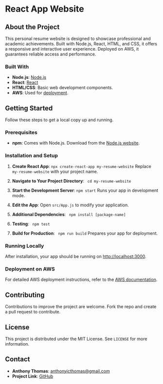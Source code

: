 # React App Website

## About the Project

This personal resume website is designed to showcase professional and academic achievements. Built with Node.js, React, HTML, and CSS, it offers a responsive and interactive user experience. Deployed on AWS, it guarantees reliable access and performance.

### Built With

- **Node.js**: [Node.js](https://nodejs.org/)
- **React**: [React](https://reactjs.org/)
- **HTML/CSS**: Basic web development components.
- **AWS**: Used for [deployment](https://aws.amazon.com/).

## Getting Started

Follow these steps to get a local copy up and running.

### Prerequisites

- **npm**: Comes with Node.js. Download from the [Node.js website](https://nodejs.org/).

### Installation and Setup

1. **Create React App**:
   `npx create-react-app my-resume-website`
Replace `my-resume-website` with your project name.

2. **Navigate to Your Project Directory**:
    ` cd my-resume-website`

3. **Start the Development Server**:
`npm start`
Runs your app in development mode.

4. **Edit the App**: Open `src/App.js` to modify your application.

5. **Additional Dependencies**:
    ` npm install [package-name]`

6. **Testing**:
  ` npm test`

7. **Build for Production**:
  ` npm run build`
   Prepares your app for deployment.

### Running Locally

After installation, your app should be running on [http://localhost:3000](http://localhost:3000).

### Deployment on AWS

For detailed AWS deployment instructions, refer to the [AWS documentation](https://aws.amazon.com/documentation/).

## Contributing

Contributions to improve the project are welcome. Fork the repo and create a pull request to contribute.

## License

This project is distributed under the MIT License. See `LICENSE` for more information.

## Contact

- **Anthony Thomas**: anthonyjcthomas@gmail.com
- **Project Link**: [GitHub](https://github.com/anthonyjcthomas/React-App-Website)






